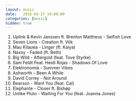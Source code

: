 ```yaml
---
layout: music
date:   2016-03-27 14:00:00
categories: [music]
hidden: true
---
```


1. Uplink & Kevin Janssen ft. Brenton Mattheus - Selfish Love
2. Seven Lions - Creation ft. Vök
3. Mau Kilauea - Linger (ft. Kaiya)
4. Naxsy - Faded (ft. Beth)
5. Big Wild - Aftergold (feat. Tove Styrke)
6. Sam Feldt Feat. Heidi Rojas - Shadows Of Love
7. Elektronomia - Summer Vibes
8. Ashworth - Been A While 
9. David Correy - Not Around
10. Bearson - Want You (feat. Cal)
11. Elephante - Closer ft. Bishøp
12. Unlike Pluto - Waiting For You (feat. Joanna Jones)